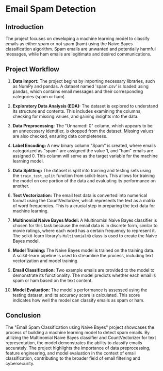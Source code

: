 # Email Spam Detection

## Introduction

The project focuses on developing a machine learning model to classify emails as either spam or not spam (ham) using the Naive Bayes classification algorithm. Spam emails are unwanted and potentially harmful messages, while ham emails are legitimate and desired communications.

## Project Workflow

1. **Data Import:** The project begins by importing necessary libraries, such as NumPy and pandas. A dataset named 'spam.csv' is loaded using pandas, which contains email messages and their corresponding categories (spam or ham).

2. **Exploratory Data Analysis (EDA):** The dataset is explored to understand its structure and contents. This includes examining the columns, checking for missing values, and gaining insights into the data.

3. **Data Preprocessing:** The "Unnamed: 0" column, which appears to be an unnecessary identifier, is dropped from the dataset. Missing values are also checked, ensuring data completeness.

4. **Label Encoding:** A new binary column "Spam" is created, where emails categorized as "spam" are assigned the value 1, and "ham" emails are assigned 0. This column will serve as the target variable for the machine learning model.

5. **Data Splitting:** The dataset is split into training and testing sets using the `train_test_split` function from scikit-learn. This allows for training the model on one portion of the data and evaluating its performance on another.

6. **Text Vectorization:** The email text data is converted into numerical format using the CountVectorizer, which represents the text as a matrix of word frequencies. This is a crucial step in preparing the text data for machine learning.

7. **Multinomial Naive Bayes Model:** A Multinomial Naive Bayes classifier is chosen for this task because the email data is in discrete form, similar to movie ratings, where each word has a certain frequency to represent it. The scikit-learn library's `MultinomialNB` class is used to create the Naive Bayes model.

8. **Model Training:** The Naive Bayes model is trained on the training data. A scikit-learn pipeline is used to streamline the process, including text vectorization and model training.

9. **Email Classification:** Two example emails are provided to the model to demonstrate its functionality. The model predicts whether each email is spam or ham based on the text content.

10. **Model Evaluation:** The model's performance is assessed using the testing dataset, and its accuracy score is calculated. This score indicates how well the model can classify emails as spam or ham.

## Conclusion

The "Email Spam Classification using Naive Bayes" project showcases the process of building a machine learning model to detect spam emails. By utilizing the Multinomial Naive Bayes classifier and CountVectorizer for text representation, the model demonstrates the ability to classify emails accurately. The project highlights the importance of data preprocessing, feature engineering, and model evaluation in the context of email classification, contributing to the broader field of email filtering and cybersecurity.

